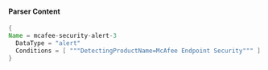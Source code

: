 #### Parser Content
```Java
{
Name = mcafee-security-alert-3
  DataType = "alert"
  Conditions = [ """DetectingProductName=McAfee Endpoint Security""" ]
}
```